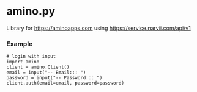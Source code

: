 # amino.py
Library for https://aminoapps.com using https://service.narvii.com/api/v1

### Example
```python3
# login with input
import amino
client = amino.Client()
email = input("-- Email::: ")
password = input("-- Password::: ")
client.auth(email=email, password=password)
```
